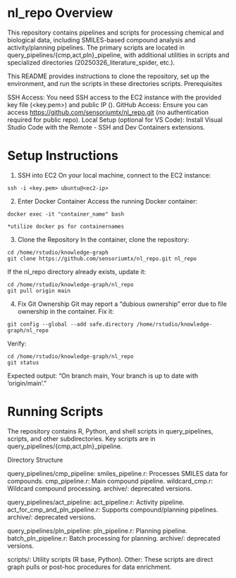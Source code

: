 # nl_repo Overview
This repository contains pipelines and scripts for processing chemical and biological data, including SMILES-based compound analysis and activity/planning pipelines. The primary scripts are located in query_pipelines/{cmp,act,pln}_pipeline, with additional utilities in scripts and specialized directories (20250326_literature_spider, etc.).

This README provides instructions to clone the repository, set up the environment, and run the scripts in these directories scripts.
Prerequisites

SSH Access: You need SSH access to the EC2 instance with the provided key file (<key.pem>) and public IP (<ec2-ip>).
GitHub Access: Ensure you can access https://github.com/sensoriumtx/nl_repo.git (no authentication required for public repo).
Local Setup (optional for VS Code):
Install Visual Studio Code with the Remote - SSH and Dev Containers extensions.



# Setup Instructions
1. SSH into EC2
On your local machine, connect to the EC2 instance:
```
ssh -i <key.pem> ubuntu@<ec2-ip>
```

2. Enter Docker Container
Access the running Docker container:
```
docker exec -it "container_name" bash
```
    *utilize docker ps for containernames

3. Clone the Repository
In the container, clone the repository:

 ```
cd /home/rstudio/knowledge-graph
git clone https://github.com/sensoriumtx/nl_repo.git nl_repo
```

If the nl_repo directory already exists, update it:

```
cd /home/rstudio/knowledge-graph/nl_repo
git pull origin main
```

4. Fix Git Ownership
Git may report a “dubious ownership” error due to file ownership in the container. Fix it:

```
git config --global --add safe.directory /home/rstudio/knowledge-graph/nl_repo
```

Verify:

```
cd /home/rstudio/knowledge-graph/nl_repo
git status
```

Expected output: “On branch main, Your branch is up to date with ‘origin/main’.”


# Running Scripts
The repository contains R, Python, and shell scripts in query_pipelines, scripts, and other subdirectories. Key scripts are in query_pipelines/{cmp,act,pln}_pipeline.

Directory Structure

query_pipelines/cmp_pipeline:
smiles_pipeline.r: Processes SMILES data for compounds.
cmp_pipeline.r: Main compound pipeline.
wildcard_cmp.r: Wildcard compound processing.
    archive/: deprecated versions.


query_pipelines/act_pipeline:
act_pipeline.r: Activity pipeline.
act_for_cmp_and_pln_pipeline.r: Supports compound/planning pipelines.
archive/: deprecated versions.


query_pipelines/pln_pipeline:
pln_pipeline.r: Planning pipeline.
batch_pln_pipeline.r: Batch processing for planning.
archive/: deprecated versions.


scripts/: Utility scripts (R base, Python).
Other: These scripts are direct graph pulls or post-hoc procedures for data enrichment.

